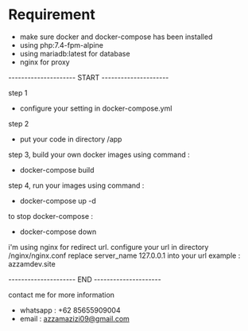 # Requirement
- make sure docker and docker-compose has been installed
- using php:7.4-fpm-alpine
- using mariadb:latest for database
- nginx for proxy

--------------------- START ---------------------

step 1
- configure your setting in docker-compose.yml

step 2
- put your code in directory /app 

step 3, build your own docker images using command :
- docker-compose build

step 4, run your images using command :
- docker-compose up -d

to stop docker-compose :
- docker-compose down


i'm using nginx for redirect url. configure your url in directory /nginx/nginx.conf
replace server_name 127.0.0.1 into your url example : azzamdev.site

--------------------- END ---------------------


contact me for more information
- whatsapp : +62 85655909004
- email : azzamazizi09@gmail.com
